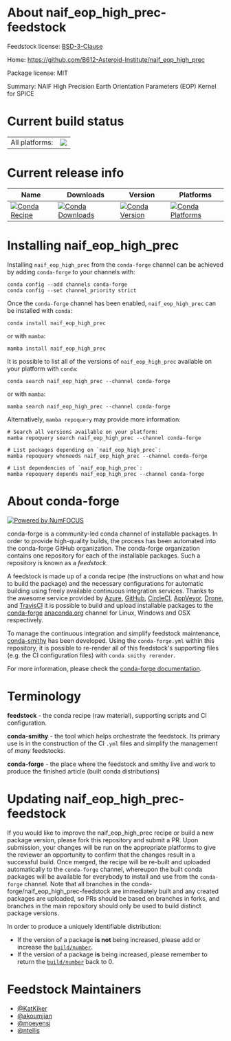 About naif_eop_high_prec-feedstock
==================================

Feedstock license: [BSD-3-Clause](https://github.com/conda-forge/naif_eop_high_prec-feedstock/blob/main/LICENSE.txt)

Home: https://github.com/B612-Asteroid-Institute/naif_eop_high_prec

Package license: MIT

Summary: NAIF High Precision Earth Orientation Parameters (EOP) Kernel for SPICE

Current build status
====================


<table><tr><td>All platforms:</td>
    <td>
      <a href="https://dev.azure.com/conda-forge/feedstock-builds/_build/latest?definitionId=25550&branchName=main">
        <img src="https://dev.azure.com/conda-forge/feedstock-builds/_apis/build/status/naif_eop_high_prec-feedstock?branchName=main">
      </a>
    </td>
  </tr>
</table>

Current release info
====================

| Name | Downloads | Version | Platforms |
| --- | --- | --- | --- |
| [![Conda Recipe](https://img.shields.io/badge/recipe-naif__eop__high__prec-green.svg)](https://anaconda.org/conda-forge/naif_eop_high_prec) | [![Conda Downloads](https://img.shields.io/conda/dn/conda-forge/naif_eop_high_prec.svg)](https://anaconda.org/conda-forge/naif_eop_high_prec) | [![Conda Version](https://img.shields.io/conda/vn/conda-forge/naif_eop_high_prec.svg)](https://anaconda.org/conda-forge/naif_eop_high_prec) | [![Conda Platforms](https://img.shields.io/conda/pn/conda-forge/naif_eop_high_prec.svg)](https://anaconda.org/conda-forge/naif_eop_high_prec) |

Installing naif_eop_high_prec
=============================

Installing `naif_eop_high_prec` from the `conda-forge` channel can be achieved by adding `conda-forge` to your channels with:

```
conda config --add channels conda-forge
conda config --set channel_priority strict
```

Once the `conda-forge` channel has been enabled, `naif_eop_high_prec` can be installed with `conda`:

```
conda install naif_eop_high_prec
```

or with `mamba`:

```
mamba install naif_eop_high_prec
```

It is possible to list all of the versions of `naif_eop_high_prec` available on your platform with `conda`:

```
conda search naif_eop_high_prec --channel conda-forge
```

or with `mamba`:

```
mamba search naif_eop_high_prec --channel conda-forge
```

Alternatively, `mamba repoquery` may provide more information:

```
# Search all versions available on your platform:
mamba repoquery search naif_eop_high_prec --channel conda-forge

# List packages depending on `naif_eop_high_prec`:
mamba repoquery whoneeds naif_eop_high_prec --channel conda-forge

# List dependencies of `naif_eop_high_prec`:
mamba repoquery depends naif_eop_high_prec --channel conda-forge
```


About conda-forge
=================

[![Powered by
NumFOCUS](https://img.shields.io/badge/powered%20by-NumFOCUS-orange.svg?style=flat&colorA=E1523D&colorB=007D8A)](https://numfocus.org)

conda-forge is a community-led conda channel of installable packages.
In order to provide high-quality builds, the process has been automated into the
conda-forge GitHub organization. The conda-forge organization contains one repository
for each of the installable packages. Such a repository is known as a *feedstock*.

A feedstock is made up of a conda recipe (the instructions on what and how to build
the package) and the necessary configurations for automatic building using freely
available continuous integration services. Thanks to the awesome service provided by
[Azure](https://azure.microsoft.com/en-us/services/devops/), [GitHub](https://github.com/),
[CircleCI](https://circleci.com/), [AppVeyor](https://www.appveyor.com/),
[Drone](https://cloud.drone.io/welcome), and [TravisCI](https://travis-ci.com/)
it is possible to build and upload installable packages to the
[conda-forge](https://anaconda.org/conda-forge) [anaconda.org](https://anaconda.org/)
channel for Linux, Windows and OSX respectively.

To manage the continuous integration and simplify feedstock maintenance,
[conda-smithy](https://github.com/conda-forge/conda-smithy) has been developed.
Using the ``conda-forge.yml`` within this repository, it is possible to re-render all of
this feedstock's supporting files (e.g. the CI configuration files) with ``conda smithy rerender``.

For more information, please check the [conda-forge documentation](https://conda-forge.org/docs/).

Terminology
===========

**feedstock** - the conda recipe (raw material), supporting scripts and CI configuration.

**conda-smithy** - the tool which helps orchestrate the feedstock.
                   Its primary use is in the construction of the CI ``.yml`` files
                   and simplify the management of *many* feedstocks.

**conda-forge** - the place where the feedstock and smithy live and work to
                  produce the finished article (built conda distributions)


Updating naif_eop_high_prec-feedstock
=====================================

If you would like to improve the naif_eop_high_prec recipe or build a new
package version, please fork this repository and submit a PR. Upon submission,
your changes will be run on the appropriate platforms to give the reviewer an
opportunity to confirm that the changes result in a successful build. Once
merged, the recipe will be re-built and uploaded automatically to the
`conda-forge` channel, whereupon the built conda packages will be available for
everybody to install and use from the `conda-forge` channel.
Note that all branches in the conda-forge/naif_eop_high_prec-feedstock are
immediately built and any created packages are uploaded, so PRs should be based
on branches in forks, and branches in the main repository should only be used to
build distinct package versions.

In order to produce a uniquely identifiable distribution:
 * If the version of a package **is not** being increased, please add or increase
   the [``build/number``](https://docs.conda.io/projects/conda-build/en/latest/resources/define-metadata.html#build-number-and-string).
 * If the version of a package **is** being increased, please remember to return
   the [``build/number``](https://docs.conda.io/projects/conda-build/en/latest/resources/define-metadata.html#build-number-and-string)
   back to 0.

Feedstock Maintainers
=====================

* [@KatKiker](https://github.com/KatKiker/)
* [@akoumjian](https://github.com/akoumjian/)
* [@moeyensj](https://github.com/moeyensj/)
* [@ntellis](https://github.com/ntellis/)

